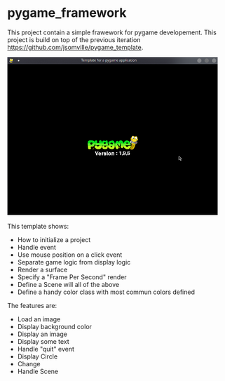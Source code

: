# pygame_framework
This project contain a simple frawework for pygame developement.
This project is build on top of the previous iteration https://github.com/jsomville/pygame_template.

![application_template_screenshot](pygame_template.png)

This template shows:
 - How to initialize a project
 - Handle event
 - Use mouse position on a click event
 - Separate game logic from display logic
 - Render a surface
 - Specify a "Frame Per Second" render
 - Define a Scene will all of the above
 - Define a handy color class with most commun colors defined
 
 The features are:
 - Load an image
 - Display background color
 - Display an image
 - Display some text
 - Handle "quit" event
 - Display Circle
 - Change 
 - Handle Scene
